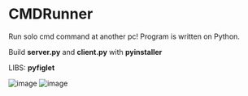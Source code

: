 # CMDRunner
Run solo cmd command at another pc! Program is written on Python.

Build **server.py** and **client.py** with **pyinstaller**

LIBS:
**pyfiglet**

![image](https://github.com/FilinSep/cmdrunner/assets/117042393/8908f2aa-f7bb-4994-8468-a59a7e9b5e23)
![image](https://github.com/FilinSep/cmdrunner/assets/117042393/3744c73f-0b87-4ba6-8349-f9d5268665ff)
